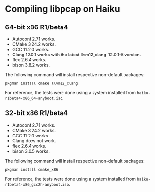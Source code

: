 # Compiling libpcap on Haiku

## 64-bit x86 R1/beta4

* Autoconf 2.71 works.
* CMake 3.24.2 works.
* GCC 11.2.0 works.
* Clang 12.0.1 works with the latest llvm12_clang-12.0.1-5 version.
* flex 2.6.4 works.
* bison 3.8.2 works.

The following command will install respective non-default packages:
```
pkgman install cmake llvm12_clang
```

For reference, the tests were done using a system installed from
`haiku-r1beta4-x86_64-anyboot.iso`.

## 32-bit x86 R1/beta4

* Autoconf 2.71 works.
* CMake 3.24.2 works.
* GCC 11.2.0 works.
* Clang does not work.
* flex 2.6.4 works.
* bison 3.0.5 works.

The following command will install respective non-default packages:
```
pkgman install cmake_x86
```

For reference, the tests were done using a system installed from
`haiku-r1beta4-x86_gcc2h-anyboot.iso`.
